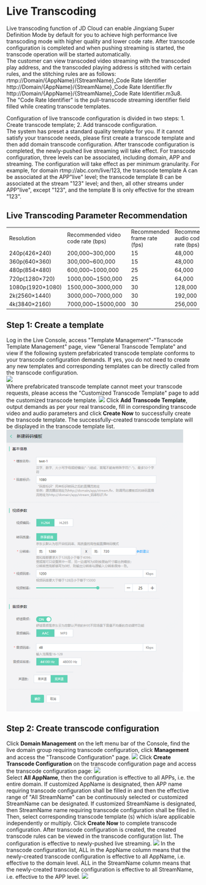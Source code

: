 # Live Transcoding

Live transcoding function of JD Cloud can enable Jingxiang Super Definition Mode by default for you to achieve high performance live transcoding mode with higher quality and lower code rate. After transcode configuration is completed and when pushing streaming is started, the transcode operation will be started automatically.   
The customer can view transcoded video streaming with the transcoded play address, and the transcoded playing address is stitched with certain rules, and the stitching rules are as follows:  
rtmp://Domain/{AppName}/{StreamName}_Code Rate Identifier  
http://Domain/{AppName}/{StreamName}_Code Rate Identifier.flv  
http://Domain/{AppName}/{StreamName}_Code Rate Identifier.m3u8.  
The "Code Rate Identifier" is the pull-transcode streaming identifier field filled while creating transcode templates.  

Configuration of live transcode configuration is divided in two steps: 1. Create transcode template; 2. Add transcode configuration.   
The system has preset a standard quality template for you. If it cannot satisfy your transcode needs, please first create a transcode template and then add domain transcode configuration. After transcode configuration is completed, the newly-pushed live streaming will take effect. For transcode configuration, three levels can be associated, including domain, APP and streaming. The configuration will take effect as per minimum granularity. For example, for domain rtmp://abc.com/live/123, the transcode template A can be associated at the APP"live" level; the transcode template B can be associated at the stream "123" level; and then, all other streams under APP"live", except "123", and the template B is only effective for the stream "123".  
  
## Live Transcoding Parameter Recommendation  

<table>
<tr>
    <td>Resolution<br/>
    <td>Recommended video code rate (bps)</td>
    <td>Recommended frame rate (fps)</td>
    <td>Recommended audio code rate (bps)</td>
</tr>
<tr>
    <td>240p(426×240)<br/>
    <td>200,000~300,000</td>
    <td>15</td>
    <td>48,000</td>
</tr>
<tr>
    <td>360p(640×360)<br/>
    <td>300,000~600,000</td>
    <td>15</td>
    <td>48,000</td>
</tr>
<tr>
    <td>480p(854×480)<br/>
    <td>600,000~1000,000</td>
    <td>25</td>
    <td>64,000</td>
<tr>
    <td>720p(1280×720)<br/>
    <td>1000,000~1500,000</td>
    <td>25</td>
    <td>64,000</td>
</tr> 
<tr>
    <td>1080p(1920×1080)<br/>
    <td>1500,000~3000,000</td>
    <td>30</td>
    <td>128,000</td>
</tr>
<tr>
    <td>2k(2560×1440)<br/>
    <td>3000,000~7000,000</td>
    <td>30</td>
    <td>192,000</td>
</tr>
<tr>
    <td>4k(3840×2160)<br/>
    <td>7000,000~15000,000</td>
    <td>30</td>
    <td>256,000</td>
</tr>  
</table>
  
## Step 1: Create a template

Log in the Live Console, access "Template Management"-"Transcode Template Management" page, view "General Transcode Template" and view if the following system prefabricated transcode template conforms to your transcode configuration demands. If yes, you do not need to create any new templates and corresponding templates can be directly called from the transcode configuration.   
![](https://github.com/jdcloudcom/cn/blob/cn-Live-Video/image/live-video/9%E6%96%B0%E5%BB%BA%E8%BD%AC%E7%A0%81%E6%A8%A1%E6%9D%BF%E9%9C%80%E4%BF%AE%E6%94%B9.png)  
Where prefabricated transcode template cannot meet your transcode requests, please access the "Customized Transcode Template" page to add the customized transcode template.
![](https://github.com/jdcloudcom/cn/blob/cn-Live-Video/image/live-video/10%E6%96%B0%E5%BB%BA%E8%BD%AC%E7%A0%81%E6%A8%A1%E6%9D%BF.png)
Click **Add Transcode Template**, output demands as per your real transcode, fill in corresponding transcode video and audio parameters and click **Create Now** to successfully create the transcode template. The successfully-created transcode template will be displayed in the transcode template list.  
![](https://github.com/jdcloudcom/cn/blob/cn-Live-Video/image/live-video/11%E6%96%B0%E5%BB%BA%E8%BD%AC%E7%A0%81%E6%A8%A1%E6%9D%BF.png) 

## Step 2: Create transcode configuration  

Click **Domain Management** on the left menu bar of the Console, find the live domain group requiring transcode configuration, click **Management** and access the "Transcode Configuration" page.
![](https://github.com/jdcloudcom/cn/blob/cn-Live-Video/image/live-video/12%E6%96%B0%E5%BB%BA%E8%BD%AC%E7%A0%81%E9%85%8D%E7%BD%AE.png)
Click **Create Transcode Configuration** on the transcode configuration page and access the transcode configuration page:
![](https://github.com/jdcloudcom/cn/blob/cn-Live-Video/image/live-video/13%E6%96%B0%E5%BB%BA%E8%BD%AC%E7%A0%81%E9%85%8D%E7%BD%AE.png)  
Select **All AppName**, then the configuration is effective to all APPs, i.e. the entire domain. If customized AppName is designated, then APP name requiring transcode configuration shall be filled in and then the effective range of "All StreamName" can be continuously selected or customized StreamName can be designated. If customized StreamName is designated, then StreamName name requiring transcode configuration shall be filled in. Then, select corresponding transcode template (s) which is/are applicable independently or multiply. Click **Create Now** to complete transcode configuration. After transcode configuration is created, the created transcode rules can be viewed in the transcode configuration list. The configuration is effective to newly-pushed live streaming.
![](https://github.com/jdcloudcom/cn/blob/cn-Live-Video/image/live-video/14%E6%96%B0%E5%BB%BA%E8%BD%AC%E7%A0%81%E9%85%8D%E7%BD%AE.png) 
In the transcode configuration list, ALL in the AppName column means that the newly-created transcode configuration is effective to all AppName, i.e. effective to the domain level. ALL in the StreamName column means that the newly-created transcode configuration is effective to all StreamName, i.e. effective to the APP level.
![](https://github.com/jdcloudcom/cn/blob/cn-Live-Video/image/live-video/15%E6%96%B0%E5%BB%BA%E8%BD%AC%E7%A0%81%E9%85%8D%E7%BD%AE.png) 
